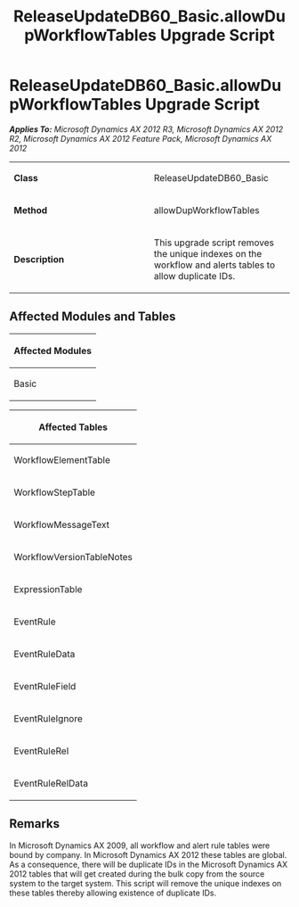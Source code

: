 ﻿---
title: ReleaseUpdateDB60_Basic.allowDupWorkflowTables Upgrade Script
TOCTitle: ReleaseUpdateDB60_Basic.allowDupWorkflowTables Upgrade Script
ms:assetid: d15b90fc-0094-6df8-5724-fcaee6b1f1ac
ms:mtpsurl: https://msdn.microsoft.com/en-us/library/JJ686928(v=AX.60)
ms:contentKeyID: 49711377
ms.date: 05/18/2015
mtps_version: v=AX.60
---

# ReleaseUpdateDB60\_Basic.allowDupWorkflowTables Upgrade Script 


_**Applies To:** Microsoft Dynamics AX 2012 R3, Microsoft Dynamics AX 2012 R2, Microsoft Dynamics AX 2012 Feature Pack, Microsoft Dynamics AX 2012_

<table>
<colgroup>
<col style="width: 50%" />
<col style="width: 50%" />
</colgroup>
<tbody>
<tr class="odd">
<td><p><strong>Class</strong></p></td>
<td><p>ReleaseUpdateDB60_Basic</p></td>
</tr>
<tr class="even">
<td><p><strong>Method</strong></p></td>
<td><p>allowDupWorkflowTables</p></td>
</tr>
<tr class="odd">
<td><p><strong>Description</strong></p></td>
<td><p>This upgrade script removes the unique indexes on the workflow and alerts tables to allow duplicate IDs.</p></td>
</tr>
</tbody>
</table>


## Affected Modules and Tables

<table>
<colgroup>
<col style="width: 100%" />
</colgroup>
<thead>
<tr class="header">
<th><p>Affected Modules</p></th>
</tr>
</thead>
<tbody>
<tr class="odd">
<td><p>Basic</p></td>
</tr>
</tbody>
</table>


<table>
<colgroup>
<col style="width: 100%" />
</colgroup>
<thead>
<tr class="header">
<th><p>Affected Tables</p></th>
</tr>
</thead>
<tbody>
<tr class="odd">
<td><p>WorkflowElementTable</p></td>
</tr>
<tr class="even">
<td><p>WorkflowStepTable</p></td>
</tr>
<tr class="odd">
<td><p>WorkflowMessageText</p></td>
</tr>
<tr class="even">
<td><p>WorkflowVersionTableNotes</p></td>
</tr>
<tr class="odd">
<td><p>ExpressionTable</p></td>
</tr>
<tr class="even">
<td><p>EventRule</p></td>
</tr>
<tr class="odd">
<td><p>EventRuleData</p></td>
</tr>
<tr class="even">
<td><p>EventRuleField</p></td>
</tr>
<tr class="odd">
<td><p>EventRuleIgnore</p></td>
</tr>
<tr class="even">
<td><p>EventRuleRel</p></td>
</tr>
<tr class="odd">
<td><p>EventRuleRelData</p></td>
</tr>
</tbody>
</table>


## Remarks

In Microsoft Dynamics AX 2009, all workflow and alert rule tables were bound by company. In Microsoft Dynamics AX 2012 these tables are global. As a consequence, there will be duplicate IDs in the Microsoft Dynamics AX 2012 tables that will get created during the bulk copy from the source system to the target system. This script will remove the unique indexes on these tables thereby allowing existence of duplicate IDs.

  


